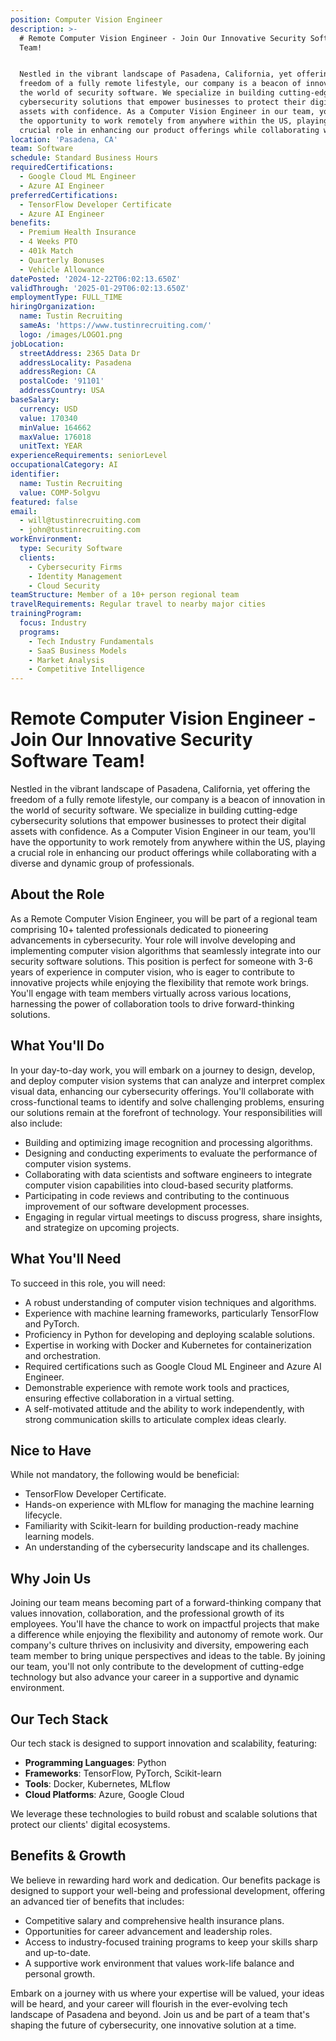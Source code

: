 ```yaml
---
position: Computer Vision Engineer
description: >-
  # Remote Computer Vision Engineer - Join Our Innovative Security Software
  Team!


  Nestled in the vibrant landscape of Pasadena, California, yet offering the
  freedom of a fully remote lifestyle, our company is a beacon of innovation in
  the world of security software. We specialize in building cutting-edge
  cybersecurity solutions that empower businesses to protect their digital
  assets with confidence. As a Computer Vision Engineer in our team, you'll have
  the opportunity to work remotely from anywhere within the US, playing a
  crucial role in enhancing our product offerings while collaborating wit...
location: 'Pasadena, CA'
team: Software
schedule: Standard Business Hours
requiredCertifications:
  - Google Cloud ML Engineer
  - Azure AI Engineer
preferredCertifications:
  - TensorFlow Developer Certificate
  - Azure AI Engineer
benefits:
  - Premium Health Insurance
  - 4 Weeks PTO
  - 401k Match
  - Quarterly Bonuses
  - Vehicle Allowance
datePosted: '2024-12-22T06:02:13.650Z'
validThrough: '2025-01-29T06:02:13.650Z'
employmentType: FULL_TIME
hiringOrganization:
  name: Tustin Recruiting
  sameAs: 'https://www.tustinrecruiting.com/'
  logo: /images/LOGO1.png
jobLocation:
  streetAddress: 2365 Data Dr
  addressLocality: Pasadena
  addressRegion: CA
  postalCode: '91101'
  addressCountry: USA
baseSalary:
  currency: USD
  value: 170340
  minValue: 164662
  maxValue: 176018
  unitText: YEAR
experienceRequirements: seniorLevel
occupationalCategory: AI
identifier:
  name: Tustin Recruiting
  value: COMP-5olgvu
featured: false
email:
  - will@tustinrecruiting.com
  - john@tustinrecruiting.com
workEnvironment:
  type: Security Software
  clients:
    - Cybersecurity Firms
    - Identity Management
    - Cloud Security
teamStructure: Member of a 10+ person regional team
travelRequirements: Regular travel to nearby major cities
trainingProgram:
  focus: Industry
  programs:
    - Tech Industry Fundamentals
    - SaaS Business Models
    - Market Analysis
    - Competitive Intelligence
---
```




# Remote Computer Vision Engineer - Join Our Innovative Security Software Team!

Nestled in the vibrant landscape of Pasadena, California, yet offering the freedom of a fully remote lifestyle, our company is a beacon of innovation in the world of security software. We specialize in building cutting-edge cybersecurity solutions that empower businesses to protect their digital assets with confidence. As a Computer Vision Engineer in our team, you'll have the opportunity to work remotely from anywhere within the US, playing a crucial role in enhancing our product offerings while collaborating with a diverse and dynamic group of professionals. 

## About the Role

As a Remote Computer Vision Engineer, you will be part of a regional team comprising 10+ talented professionals dedicated to pioneering advancements in cybersecurity. Your role will involve developing and implementing computer vision algorithms that seamlessly integrate into our security software solutions. This position is perfect for someone with 3-6 years of experience in computer vision, who is eager to contribute to innovative projects while enjoying the flexibility that remote work brings. You'll engage with team members virtually across various locations, harnessing the power of collaboration tools to drive forward-thinking solutions.

## What You'll Do

In your day-to-day work, you will embark on a journey to design, develop, and deploy computer vision systems that can analyze and interpret complex visual data, enhancing our cybersecurity offerings. You'll collaborate with cross-functional teams to identify and solve challenging problems, ensuring our solutions remain at the forefront of technology. Your responsibilities will also include:

- Building and optimizing image recognition and processing algorithms.
- Designing and conducting experiments to evaluate the performance of computer vision systems.
- Collaborating with data scientists and software engineers to integrate computer vision capabilities into cloud-based security platforms.
- Participating in code reviews and contributing to the continuous improvement of our software development processes.
- Engaging in regular virtual meetings to discuss progress, share insights, and strategize on upcoming projects.

## What You'll Need

To succeed in this role, you will need:

- A robust understanding of computer vision techniques and algorithms.
- Experience with machine learning frameworks, particularly TensorFlow and PyTorch.
- Proficiency in Python for developing and deploying scalable solutions.
- Expertise in working with Docker and Kubernetes for containerization and orchestration.
- Required certifications such as Google Cloud ML Engineer and Azure AI Engineer.
- Demonstrable experience with remote work tools and practices, ensuring effective collaboration in a virtual setting.
- A self-motivated attitude and the ability to work independently, with strong communication skills to articulate complex ideas clearly.

## Nice to Have

While not mandatory, the following would be beneficial:

- TensorFlow Developer Certificate.
- Hands-on experience with MLflow for managing the machine learning lifecycle.
- Familiarity with Scikit-learn for building production-ready machine learning models.
- An understanding of the cybersecurity landscape and its challenges.

## Why Join Us

Joining our team means becoming part of a forward-thinking company that values innovation, collaboration, and the professional growth of its employees. You'll have the chance to work on impactful projects that make a difference while enjoying the flexibility and autonomy of remote work. Our company's culture thrives on inclusivity and diversity, empowering each team member to bring unique perspectives and ideas to the table. By joining our team, you'll not only contribute to the development of cutting-edge technology but also advance your career in a supportive and dynamic environment.

## Our Tech Stack

Our tech stack is designed to support innovation and scalability, featuring:

- **Programming Languages**: Python
- **Frameworks**: TensorFlow, PyTorch, Scikit-learn
- **Tools**: Docker, Kubernetes, MLflow
- **Cloud Platforms**: Azure, Google Cloud

We leverage these technologies to build robust and scalable solutions that protect our clients' digital ecosystems.

## Benefits & Growth

We believe in rewarding hard work and dedication. Our benefits package is designed to support your well-being and professional development, offering an advanced tier of benefits that includes:

- Competitive salary and comprehensive health insurance plans.
- Opportunities for career advancement and leadership roles.
- Access to industry-focused training programs to keep your skills sharp and up-to-date.
- A supportive work environment that values work-life balance and personal growth.

Embark on a journey with us where your expertise will be valued, your ideas will be heard, and your career will flourish in the ever-evolving tech landscape of Pasadena and beyond. Join us and be part of a team that's shaping the future of cybersecurity, one innovative solution at a time.
